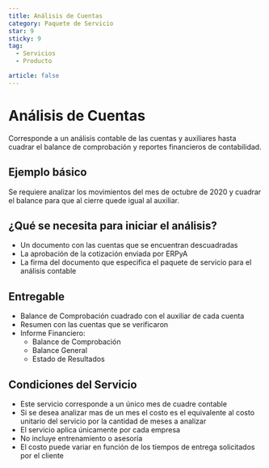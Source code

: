 ```yaml
---
title: Análisis de Cuentas
category: Paquete de Servicio
star: 9
sticky: 9
tag:
  - Servicios
  - Producto

article: false
---
```

# Análisis de Cuentas

Corresponde a un análisis contable de las cuentas y auxiliares hasta cuadrar el balance de comprobación y reportes financieros de contabilidad.

## Ejemplo básico

Se requiere analizar los movimientos del mes de octubre de 2020 y cuadrar el balance para que al cierre quede igual al auxiliar.

## ¿Qué se necesita para iniciar el análisis?

- Un documento con las cuentas que se encuentran descuadradas
- La aprobación de la cotización enviada por ERPyA
- La firma del documento que especifica el paquete de servicio para el análisis contable

## Entregable

- Balance de Comprobación cuadrado con el auxiliar de cada cuenta
- Resumen con las cuentas que se verificaron
- Informe Financiero:
  - Balance de Comprobación
  - Balance General
  - Estado de Resultados

## Condiciones del Servicio

- Este servicio corresponde a un único mes de cuadre contable
- Si se desea analizar mas de un mes el costo es el equivalente al costo unitario del servicio por la cantidad de meses a analizar
- El servicio aplica únicamente por cada empresa
- No incluye entrenamiento o asesoría
- El costo puede variar en función de los tiempos de entrega solicitados por el cliente
